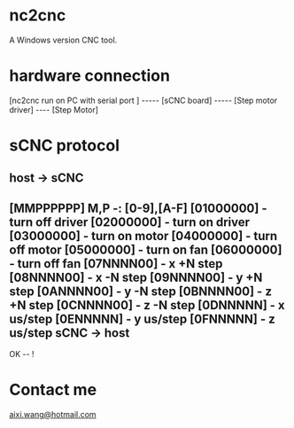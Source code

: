 # nc2cnc
A Windows version CNC tool.

# hardware connection
[nc2cnc run on PC with serial port ] ----- [sCNC board] ----- [Step motor driver] ---- [Step Motor]

# sCNC protocol
host -> sCNC
--------------------------------------------------
[MMPPPPPP]
M,P -:   [0-9],[A-F]
[01000000]  - turn off driver
[02000000]  - turn on driver
[03000000]  - turn on motor
[04000000]  - turn off motor
[05000000]  - turn on fan
[06000000]  - turn off fan
[07NNNN00]  - x +N step
[08NNNN00]  - x -N step
[09NNNN00]  - y +N step
[0ANNNN00]  - y -N step
[0BNNNN00]  - z +N step
[0CNNNN00]   -  z -N step
[0DNNNNN]   -  x us/step
[0ENNNNN]   -  y us/step
[0FNNNNN]   -  z us/step
sCNC -> host
---------------------------------------------------
OK  -- !

# Contact me
aixi.wang@hotmail.com


